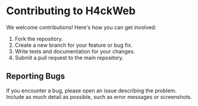 # Contributing to H4ckWeb

We welcome contributions! Here's how you can get involved:

1. Fork the repository.
2. Create a new branch for your feature or bug fix.
3. Write tests and documentation for your changes.
4. Submit a pull request to the main repository.

## Reporting Bugs

If you encounter a bug, please open an issue describing the problem. Include as much detail as possible, such as error messages or screenshots.
